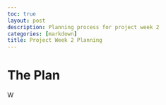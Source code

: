 ```yaml
---
toc: true
layout: post
description: Planning process for project week 2
categories: [markdown]
title: Project Week 2 Planning
---
```


# The Plan
W